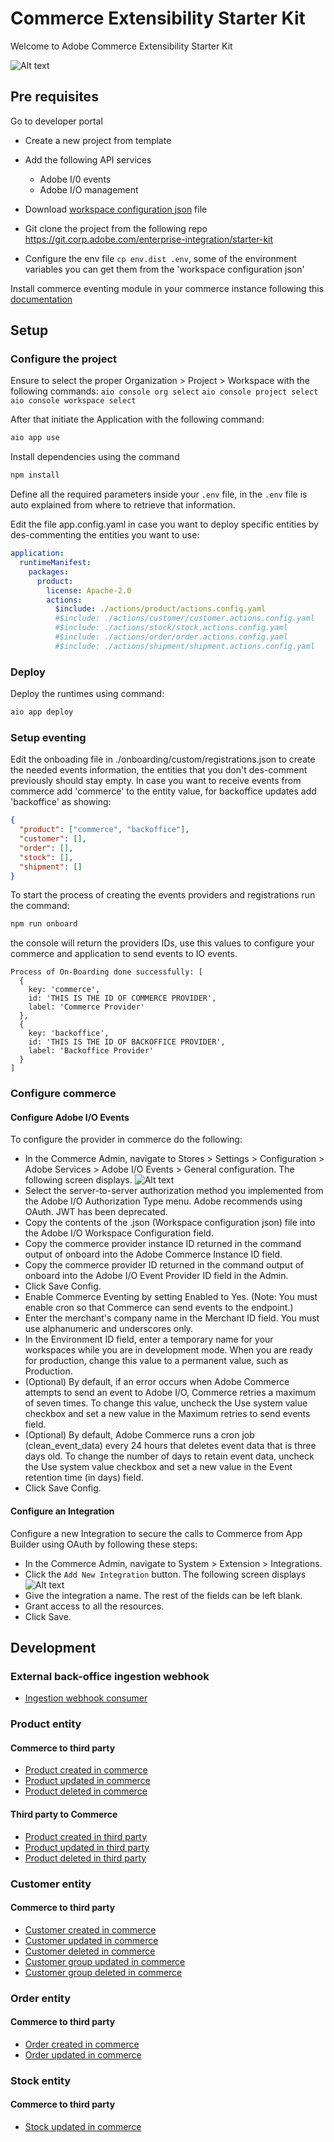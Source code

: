 # Commerce Extensibility Starter Kit

Welcome to Adobe Commerce Extensibility Starter Kit 

![Alt text](architecture.png "Title")

## Pre requisites
Go to developer portal
- Create a new project from template
- Add the following API services
  - Adobe I/0 events
  - Adobe I/O management
- Download [workspace configuration json](https://developer.adobe.com/commerce/extensibility/events/project-setup/#download-the-workspace-configuration-file) file

- Git clone the project from the following repo https://git.corp.adobe.com/enterprise-integration/starter-kit
- Configure the env file `cp env.dist .env`, some of the environment variables you can get them from the 'workspace configuration json'

Install commerce eventing module in your commerce instance following this [documentation](https://developer.adobe.com/commerce/extensibility/events/installation/) 

## Setup

### Configure the project
Ensure to select the proper Organization > Project > Workspace with the following commands:
`aio console org select`
`aio console project select`
`aio console workspace select`

After that initiate the Application with the following command:
```bash
aio app use
```
Install dependencies using the command 
```bash
npm install
```
Define all the required parameters inside your `.env` file, in the `.env` file is auto explained from where to retrieve that information.

Edit the file app.config.yaml in case you want to deploy specific entities by des-commenting the entities you want to use:
```yaml
application:
  runtimeManifest:
    packages:
      product:
        license: Apache-2.0
        actions:
          $include: ./actions/product/actions.config.yaml
          #$include: ./actions/customer/customer.actions.config.yaml
          #$include: ./actions/stock/stock.actions.config.yaml
          #$include: ./actions/order/order.actions.config.yaml
          #$include: ./actions/shipment/shipment.actions.config.yaml
```
### Deploy 
Deploy the runtimes using command:
```bash
aio app deploy
```
### Setup eventing
Edit the onboading file in ./onboarding/custom/registrations.json to create the needed events information, the entities that you don't des-comment previously should stay empty.
In case you want to receive events from commerce add 'commerce' to the entity value, for backoffice updates add 'backoffice' as showing:
```json
{
  "product": ["commerce", "backoffice"],
  "customer": [],
  "order": [],
  "stock": [],
  "shipment": []
}
```

To start the process of creating the events providers and registrations run the command:
```bash
npm run onboard
```

the console will return the providers IDs, use this values to configure your commerce and application to send events to IO events.
```
Process of On-Boarding done successfully: [
  {
    key: 'commerce',
    id: 'THIS IS THE ID OF COMMERCE PROVIDER',
    label: 'Commerce Provider'
  },
  {
    key: 'backoffice',
    id: 'THIS IS THE ID OF BACKOFFICE PROVIDER',
    label: 'Backoffice Provider'
  }
]

```

### Configure commerce

#### Configure Adobe I/O Events
To configure the provider in commerce do the following:
- In the Commerce Admin, navigate to Stores > Settings > Configuration > Adobe Services > Adobe I/O Events > General configuration. The following screen displays.
![Alt text](commerce-events-configuration.webp "Commerce eventing configuration")
- Select the server-to-server authorization method you implemented from the Adobe I/O Authorization Type menu. Adobe recommends using OAuth. JWT has been deprecated.
- Copy the contents of the <workspace-name>.json (Workspace configuration json) file into the Adobe I/O Workspace Configuration field.
- Copy the commerce provider instance ID returned in the command output of onboard into the Adobe Commerce Instance ID field.
- Copy the commerce provider ID returned in the command output of onboard into the Adobe I/O Event Provider ID field in the Admin.
- Click Save Config.
- Enable Commerce Eventing by setting Enabled to Yes. (Note: You must enable cron so that Commerce can send events to the endpoint.)
- Enter the merchant's company name in the Merchant ID field. You must use alphanumeric and underscores only.
- In the Environment ID field, enter a temporary name for your workspaces while you are in development mode. When you are ready for production, change this value to a permanent value, such as Production.
- (Optional) By default, if an error occurs when Adobe Commerce attempts to send an event to Adobe I/O, Commerce retries a maximum of seven times. To change this value, uncheck the Use system value checkbox and set a new value in the Maximum retries to send events field.
- (Optional) By default, Adobe Commerce runs a cron job (clean_event_data) every 24 hours that deletes event data that is three days old. To change the number of days to retain event data, uncheck the Use system value checkbox and set a new value in the Event retention time (in days) field.
- Click Save Config.

#### Configure an Integration
Configure a new Integration to secure the calls to Commerce from App Builder using OAuth by following these steps:
- In the Commerce Admin, navigate to System > Extension > Integrations.
- Click the `Add New Integration` button. The following screen displays
  ![Alt text](new-integration.png "New Integration")
- Give the integration a name. The rest of the fields can be left blank.
- Grant access to all the resources.
- Click Save.


## Development
### External back-office ingestion webhook
- [Ingestion webhook consumer](ingestion/README.md)

### Product entity
#### Commerce to third party
- [Product created in commerce](actions/product/commerce/created/README.md)
- [Product updated in commerce](actions/product/commerce/updated/README.md)
- [Product deleted in commerce](actions/product/commerce/deleted/README.md)

#### Third party to Commerce
- [Product created in third party](actions/product/external/created/README.md)
- [Product updated in third party](actions/product/external/updated/README.md)
- [Product deleted in third party](actions/product/external/deleted/README.md)

### Customer entity
#### Commerce to third party
- [Customer created in commerce](actions/customer/commerce/created/README.md)
- [Customer updated in commerce](actions/customer/commerce/updated/README.md)
- [Customer deleted in commerce](actions/customer/commerce/deleted/README.md)
- [Customer group updated in commerce](actions/customer/commerce/group-updated/README.md)
- [Customer group deleted in commerce](actions/customer/commerce/group-deleted/README.md)

### Order entity
#### Commerce to third party
- [Order created in commerce](actions/order/commerce/created/README.md)
- [Order updated in commerce](actions/order/commerce/updated/README.md)

### Stock entity
#### Commerce to third party
- [Stock updated in commerce](actions/stock/commerce/updated/README.md)
